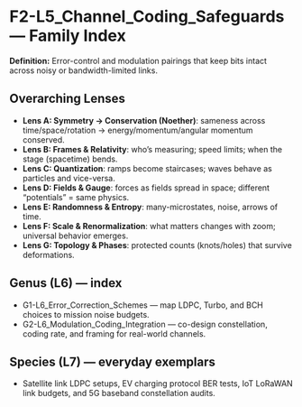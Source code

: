 # F2-L5_Channel_Coding_Safeguards — Family Index
**Definition:** Error-control and modulation pairings that keep bits intact across noisy or bandwidth-limited links.
## Overarching Lenses

- **Lens A: Symmetry -> Conservation (Noether)**: sameness across time/space/rotation → energy/momentum/angular momentum conserved.
- **Lens B: Frames & Relativity**: who’s measuring; speed limits; when the stage (spacetime) bends.
- **Lens C: Quantization**: ramps become staircases; waves behave as particles and vice-versa.
- **Lens D: Fields & Gauge**: forces as fields spread in space; different “potentials” = same physics.
- **Lens E: Randomness & Entropy**: many-microstates, noise, arrows of time.
- **Lens F: Scale & Renormalization**: what matters changes with zoom; universal behavior emerges.
- **Lens G: Topology & Phases**: protected counts (knots/holes) that survive deformations.

## Genus (L6) — index
- G1-L6_Error_Correction_Schemes — map LDPC, Turbo, and BCH choices to mission noise budgets.
- G2-L6_Modulation_Coding_Integration — co-design constellation, coding rate, and framing for real-world channels.
## Species (L7) — everyday exemplars
- Satellite link LDPC setups, EV charging protocol BER tests, IoT LoRaWAN link budgets, and 5G baseband constellation audits.
